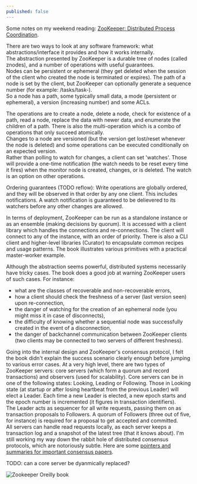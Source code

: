 ```yaml
---
published: false
---
```



Some notes on my weekend reading: [ZooKeeper: Distributed Process Coordination](http://smile.amazon.com/ZooKeeper-Distributed-Coordination-Flavio-Junqueira/dp/1449361307/). 

There are two ways to look at any software framework: what abstractions/interface it provides and how it works internally.  
The abstraction presented by ZooKeeper is a durable tree of nodes (called znodes), and a number of operations with useful guarantees.  
Nodes can be persistent or ephemeral (they get deleted when the session of the client who created the node is terminated or expires). The path of a node is set by the client, but ZooKeeper can optionally generate a sequence number (for example: /tasks/task-<increment>).  
So a node has a path, some typically small data, a mode (persistent or ephemeral), a version (increasing number) and some ACLs.  

The operations are to create a node, delete a node, check for existence of a path, read a node, replace the data with newer data, and enumerate the children of a path. There is also the multi-operation which is a combo of operations that only succeed atomically.  
Changes to a node are versioned (but the version get lost/reset whenever the node is deleted) and some operations can be executed conditionally on an expected version.  
Rather than polling to watch for changes, a client can set 'watches'. Those will provide a one-time notification (the watch needs to be reset every time it fires) when the monitor node is created, changes, or is deleted. The watch is an option on other operations. 

Ordering guarantees (TODO reflow):
Write operations are globally ordered, and they will be observed in that order by any one client. 
This includes notifications. A watch notification is guaranteed to be delievered to its watchers before any other changes are allowed.

In terms of deployment, ZooKeeper can be run as a standalone instance or as an ensemble (making decisions by quorum). It is accessed with a client library which handles the connections and re-connections. The client will connect to any of the instance, with an order of priority. There is also a CLI client and higher-level libraries (Curator) to encapsulate common recipes and usage patterns. The book illustrates various primitives with a practical master-worker example.

Although the abstraction seems powerful, distributed systems necessarily have tricky cases. The book does a good job at warning ZooKeeper users of such cases. For instance:
* what are the classes of recoverable and non-recoverable errors,
* how a client should check the freshness of a server (last version seen) upon re-connection,
* the danger of watching for the creation of an ephemeral node (you might miss it in case of disconnects),
* the difficulty of knowing whether a sequential node was successfully created in the event of a disconnection,
* the danger of backchannel communication between ZooKeeper clients (two clients may be connected to two servers of different freshness).

Going into the internal design and ZooKeeper's consensus protocol, I felt the book didn't explain the success scenario clearly enough before jumping to various error cases.
At a very high level, there are two types of ZooKeeper servers: core servers (which form a quorum and record transactions) and observers (used for scalability). Core servers can be in one of the following states: Looking, Leading or Following. Those in Looking state (at startup or after losing heartbeat from the previous Leader) will elect a Leader. Each time a new Leader is elected, a new epoch starts and the epoch number is incremented (it figures in transaction identifiers).  
The Leader acts as sequencer for all write requests, passing them on as transaction proposals to Followers. A quorum of Followers (three out of five, for instance) is required for a proposal to get accepted and committed.  
All servers can handle read requests locally, as each server keeps a transaction log and a snapshot of the latest tree (that it knows about).
I'm still working my way down the rabbit hole of distributed consensus protocols, which are notoriously subtle. Here are some [pointers and summaries for important consensus papers](http://blog.acolyer.org/2015/03/01/cant-we-all-just-agree/).

TODO: can a core server be dyanmically replaced?

![Zookeeper Oreilly book]({{site.baseurl}}/archives/images/zookeeper.jpg)
